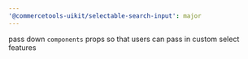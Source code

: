 ```yaml
---
'@commercetools-uikit/selectable-search-input': major
---
```


pass down `components` props so that users can pass in custom select features
